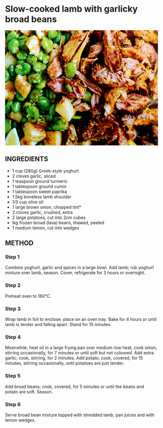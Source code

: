 # Slow-cooked lamb with garlicky broad beans
![](https://raw.githubusercontent.com/fuzzwah/recipes/master/pics/Slow-cooked_lamb_with_garlicky_broad_beans.jpg)
## INGREDIENTS
* 1 cup (280g) Greek-style yoghurt
* 2 cloves garlic, sliced
* 1 teaspoon ground turmeric
* 1 tablespoon ground cumin
* 1 tablespoon sweet paprika
* 1.5kg boneless lamb shoulder
* 1/3 cup olive oil
* 1 large brown onion, chopped tint*
* 2 cloves garlic, crushed, extra
* 2 large potatoes, cut into 2cm cubes
* lkg frozen broad (lava) beans, thawed, peeled
* 1 medium lemon, cut into wedges
## METHOD
### Step 1
Combine yoghurt, garlic and spices in a large bowl. Add lamb; rub yoghurt mixture over lamb, season. Cover, refrigerate for 3 hours or overnight.
### Step 2
Preheat oven to 160°C.
### Step 3
Wrap lamb in foil to enclose; place on an oven tray. Bake for 4 hours or until lamb is tender and falling apart. Stand for 15 minutes.
### Step 4
Meanwhile, heat oil in a large frying pan over medium-low heat; cook onion, stirring occasionally, for 7 minutes or until soft but not coloured. Add extra garlic; cook, stirring, for 2 minutes. Add potato; cook, covered, for 15 minutes, stirring occasionally, until potatoes are just tender.
### Step 5
Add broad beans; cook, covered, for 5 minutes or until the beans and potato are soft. Season.
### Step 6
Serve broad bean mixture topped with shredded lamb, pan juices and with lemon wedges.
